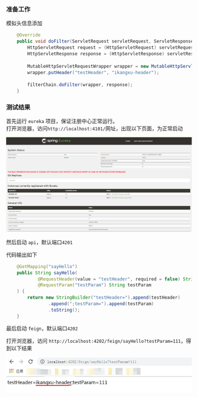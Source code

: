 ### 准备工作

模拟头信息添加

```java
    @Override
    public void doFilter(ServletRequest servletRequest, ServletResponse servletResponse, FilterChain filterChain) throws IOException, ServletException {
        HttpServletRequest request = (HttpServletRequest) servletRequest;
        HttpServletResponse response = (HttpServletResponse) servletResponse;

        MutableHttpServletRequestWrapper wrapper = new MutableHttpServletRequestWrapper(request);
        wrapper.putHeader("testHeader", "ikangxu-header");

        filterChain.doFilter(wrapper, response);
    }
```

### 测试结果

首先运行 `eureka` 项目，保证注册中心正常运行。    
打开浏览器，访问`http://localhost:4101/`网址，出现以下页面，为正常启动

![Eureka正常启动](./feign/doc/img/img_01.png)

然后启动 `api`，默认端口`4201`

代码输出如下

```java
    @GetMapping("sayHello")
    public String sayHello(
            @RequestHeader(value = "testHeader", required = false) String testHeader,
            @RequestParam("testParam") String testParam
    ) {
        return new StringBuilder("testHeader=").append(testHeader)
                .append(";testParam=").append(testParam)
                .toString();
    }
```


最后启动 `feign`，默认端口`4202`

打开浏览器，访问 `http://localhost:4202/feign/sayHello?testParam=111`，得到以下结果

![访问结果](./feign/doc/img/img_02.png)

